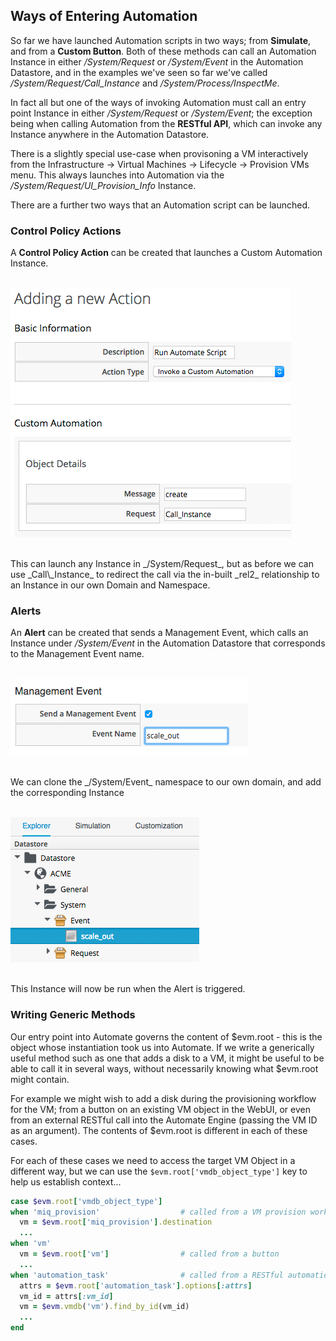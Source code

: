 ## Ways of Entering Automation

So far we have launched Automation scripts in two ways; from **Simulate**, and from a **Custom Button**. Both of these methods can call an Automation Instance in either
_/System/Request_ or _/System/Event_ in the Automation Datastore, and in the examples we've seen so far we've called _/System/Request/Call\_Instance_ and _/System/Process/InspectMe_.

In fact all but one of the ways of invoking Automation must call an entry point Instance in either
_/System/Request_ or _/System/Event_; the exception being when calling Automation from the **RESTful API**, which can invoke any Instance anywhere in the Automation Datastore.

There is a slightly special use-case when provisoning a VM interactively from the Infrastructure -> Virtual Machines -> Lifecycle -> Provision VMs menu. This always launches into Automation via the _/System/Request/UI\_Provision\_Info_ Instance.

There are a further two ways that an Automation script can be launched.

### Control Policy Actions

A **Control Policy Action** can be created that launches a Custom Automation Instance.
<br> <br>

![screenshot](images/screenshot1.png?)

<br>
This can launch any Instance in _/System/Request_, but as before we can use _Call\_Instance_ to redirect the call via the in-built _rel2_ relationship to an Instance in our own Domain and Namespace.

### Alerts

An **Alert** can be created that sends a Management Event, which calls an Instance under _/System/Event_ in the Automation Datastore that corresponds to the Management Event name.
<br> <br>

![screenshot](images/screenshot2.png)

<br>
We can clone the _/System/Event_ namespace to our own domain, and add the corresponding Instance
<br> <br>

![screenshot](images/screenshot3.png)

<br>
This Instance will now be run when the Alert is triggered.

### Writing Generic Methods

Our entry point into Automate governs the content of $evm.root - this is the object whose instantiation took us into Automate. If we write a generically useful method such as one that adds a disk to a VM, it might be useful to be able to call it in several ways, without necessarily knowing what $evm.root might contain.

For example we might wish to add a disk during the provisioning workflow for the VM; from a button on an existing VM object in the WebUI, or even from an external RESTful call into the Automate Engine (passing the VM ID as an argument). The contents of $evm.root is different in each of these cases.

For each of these cases we need to access the target VM Object in a different way, but we can use the ```$evm.root['vmdb_object_type']``` key to help us establish context...


```ruby
case $evm.root['vmdb_object_type']
when 'miq_provision'                  # called from a VM provision workflow
  vm = $evm.root['miq_provision'].destination
  ...
when 'vm'
  vm = $evm.root['vm']                # called from a button
  ...
when 'automation_task'                # called from a RESTful automation request
  attrs = $evm.root['automation_task'].options[:attrs]
  vm_id = attrs[:vm_id]
  vm = $evm.vmdb('vm').find_by_id(vm_id)
  ...
end
```

